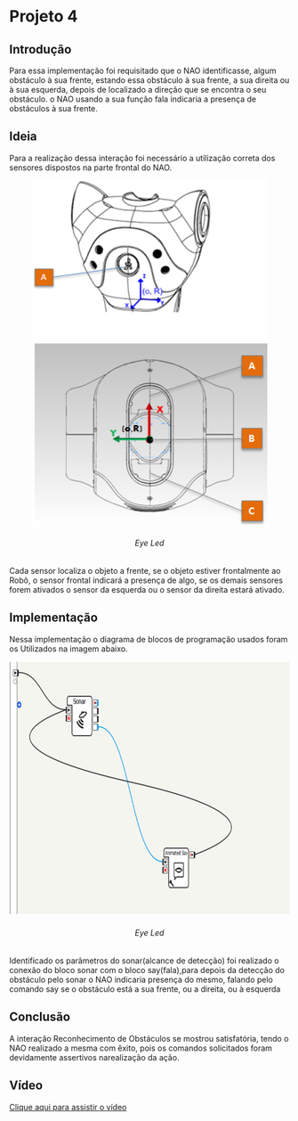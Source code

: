 # Projeto 4

## Introdução
Para essa implementação foi requisitado que o NAO identificasse, algum obstáculo à sua frente, estando essa obstáculo à sua frente, a sua direita ou à sua esquerda, depois de localizado a direção que se encontra o seu obstáculo. o NAO usando a sua função fala indicaria a presença de obstáculos à sua frente.

## Ideia
Para a realização dessa interação foi necessário a utilização correta dos sensores dispostos na parte frontal do NAO.

<p align="center">
  <img width="423" height="621" src= img41.png title="Eye Led">
  <h6 align="center">Eye Led</h6>
</p>

Cada sensor localiza o objeto a frente, se o objeto estiver frontalmente ao Robô, o sensor frontal indicará a presença de algo, se os demais sensores forem ativados o sensor da esquerda ou o sensor da direita estará ativado.


## Implementação

Nessa implementação o diagrama de blocos de programação usados foram os Utilizados na imagem abaixo.

<p align="center">
  <img width="750" height="457" src= img42.png title="Eye Led">
  <h6 align="center">Eye Led</h6>
</p>

Identificado os parâmetros do sonar(alcance de detecção) foi realizado o conexão do bloco sonar com o bloco say(fala),para depois da detecção do obstáculo pelo sonar o NAO indicaria presença do mesmo, falando pelo comando say se o obstáculo está a sua frente, ou a direita, ou à esquerda


## Conclusão
A interação Reconhecimento de Obstáculos se mostrou satisfatória, tendo o NAO realizado a mesma com êxito, pois os comandos solicitados foram devidamente assertivos narealização da ação.

## Vídeo
[Clique aqui para assistir o vídeo](https://www.youtube.com/watch?v=ipwHjoswMEE)
